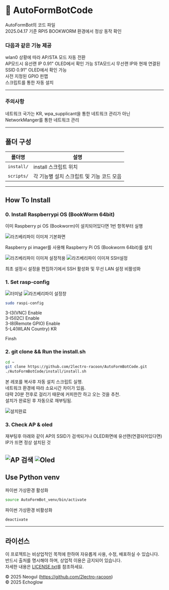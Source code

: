 # 🚀 AutoFormBotCode

AutoFormBot의 코드 파일  
2025.04.17 기준 RPI5 BOOKWORM 환경에서 정상 동작 확인  

### 다음과 같은 기능 제공

wlan0 상황에 따라 AP/STA 모드 자동 전환  
AP모드시 유선랜 IP 0.91" OLED에서 확인 가능
STA모드시 무선랜 IP와 현재 연결된 SSID 0.91" OLED에서 확인 가능  
사전 지정된 GPIO 핀맵  
스크립트를 통한 자동 설치

---

### 주의사항

네트워크 국가는 KR, wpa_supplicant을 통한 네트워크 관리가 아닌 NetworkManger를 통한 네트워크 관리

---

## 폴더 구성

| 폴더명 | 설명 |
|--------|------|
| `install/` | install 스크립트 위치 |
| `scripts/` | 각 기능별 설치 스크립트 및 기능 코드 모음|

---

## How To Install

### 0. Install Raspberrypi OS (BookWorm 64bit)

이미 Raspberry pi OS (Bookworm)이 설치되어있다면 1번 항목부터 실행  

![라즈베리파이 이미져 기본화면](images/imager_basic.png)

Raspberry pi imager를 사용해 Raspberry Pi OS (Bookworm 64bit)를 설치

![라즈베리파이 이미져 설정적용](images/imager_custom.png)
![라즈베리파이 이미져 SSH설정](images/imager_ssh.png)

최초 설정시 설정을 편집하기에서 SSH 활성화 및 무선 LAN 설정 비활성화

### 1. Set rasp-config

![터미널](images/terminal.png)
![라즈베리파이 설정창](images/raspi-config.png)

```bash
sudo raspi-config
```
3-I3(VNC)          Enable  
3-I5(I2C)          Enable  
3-I8(Remote GPIO)  Enable  
5-L4(WLAN Country) KR  

Finsh  

### 2. git clone && Run the install.sh

```bash
cd ~
git clone https://github.com/2lectro-racoon/AutoFormBotCode.git
./AutoFormBotCode/install/install.sh
```

본 레포를 복사후 자동 설치 스크립트 실행.  
네트워크 환경에 따라 소요시간 차이가 있음.  
대략 20분 전후로 걸리기 때문에 커피한잔 하고 오는 것을 추천.  
설치가 완료된 후 자동으로 재부팅됨.  

![설치완료](images/install_done.png)

### 3. Check AP & oled

재부팅후 아래와 같이 AP의 SSID가 검색되거나 OLED화면에 유선랜(연결되어있다면) IP가 뜨면 정상 설치된 것  

![AP 검색](images/AP_SSID.png)
![Oled](images/oled.jpeg)
---

## Use Python venv

파이썬 가상환경 활성화  

```bash
source AutoFormBot_venv/bin/activate
```

파이썬 가상환경 비활성화  

```bash
deactivate
```

---
## 라이선스

이 프로젝트는 비상업적인 목적에 한하여 자유롭게 사용, 수정, 배포하실 수 있습니다.  
반드시 출처를 명시해야 하며, 상업적 이용은 금지되어 있습니다.  
자세한 내용은 [LICENSE.txt](LICENSE.txt)를 참조하세요.

© 2025 Neogul (https://github.com/2lectro-racoon)  
© 2025 Echoglow